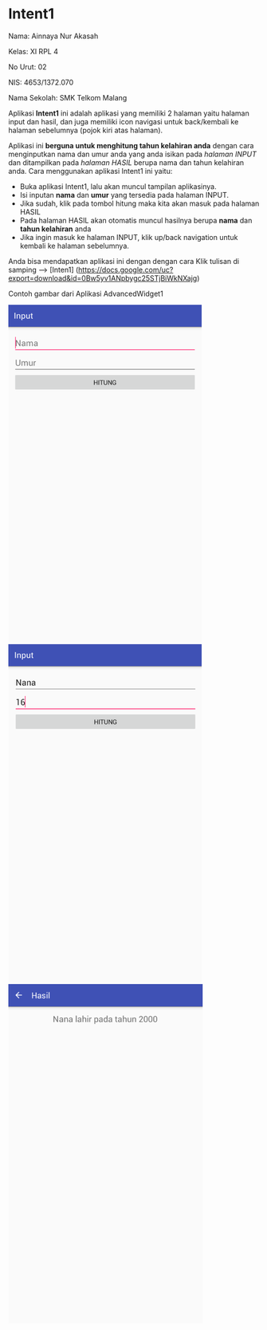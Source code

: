 # Intent1
Nama: Ainnaya Nur Akasah

Kelas: XI RPL 4

No Urut: 02

NIS: 4653/1372.070

Nama Sekolah: SMK Telkom Malang

Aplikasi **Intent1** ini adalah aplikasi yang memiliki 2 halaman yaitu halaman input dan hasil,
dan juga memiliki icon navigasi untuk back/kembali ke halaman sebelumnya (pojok kiri atas halaman).

Aplikasi ini **berguna untuk menghitung tahun kelahiran anda** dengan cara menginputkan nama dan umur anda yang anda isikan pada *halaman INPUT*
dan ditampilkan pada *halaman HASIL* berupa nama dan tahun kelahiran anda.
Cara menggunakan aplikasi Intent1 ini yaitu:
  - Buka aplikasi Intent1, lalu akan muncul tampilan aplikasinya.
  - Isi inputan **nama** dan **umur** yang tersedia pada halaman INPUT.
  - Jika sudah, klik pada tombol hitung maka kita akan masuk pada halaman HASIL
  - Pada halaman HASIL akan otomatis muncul hasilnya berupa **nama** dan **tahun kelahiran** anda
  - Jika ingin masuk ke halaman INPUT, klik up/back navigation untuk kembali ke halaman sebelumnya.
  
Anda bisa mendapatkan aplikasi ini dengan dengan cara Klik tulisan di samping --> [Inten1] (https://docs.google.com/uc?export=download&id=0Bw5yv1ANpbygc25STjBiWkNXajg)
  
Contoh gambar dari Aplikasi AdvancedWidget1

![Image of Intent1-1](https://github.com/Ainnaya/Intent1/blob/d8c423155e928ee104e1ec8706913bcddea2ca20/Intent1%20-%204.0.PNG)
![Image of Intent1-2](https://github.com/Ainnaya/Intent1/blob/d8c423155e928ee104e1ec8706913bcddea2ca20/Intent1%20-%204.1.PNG)
![Image of Intent1-3](https://github.com/Ainnaya/Intent1/blob/d8c423155e928ee104e1ec8706913bcddea2ca20/Intent1%20-%204.2.PNG)
